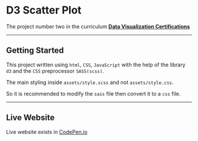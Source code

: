 # D3 Scatter Plot

The project number two in the curriculum [**Data Visualization Certifications**](https://www.freecodecamp.org/learn/data-visualization/data-visualization-projects/)

---

## Getting Started

This project written using `html`, `CSS`, `JavaScript` with the help of the library `d3` and the `CSS` preprocessor `SASS(scss)`.

The main styling inside `assets/style.scss` and not `assets/style.css`.

So it is recommended to modify the `sass` file then convert it to a `css` file.

---

## Live Website

Live website exists in [CodePen.io](https://codepen.io/HOuadhour/full/ExNxzbp)
